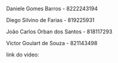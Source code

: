 Daniele Gomes Barros - 8222243194

Diego Silvino de Farias - 819225931

João Carlos Orban dos Santos - 818117293

Victor Goulart de Souza - 821143498

link do video:
